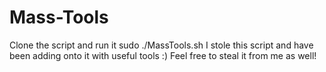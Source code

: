 # Mass-Tools
Clone the script and run it sudo ./MassTools.sh
I stole this script and have been adding onto it with useful tools :) Feel free to steal it from me as well!
